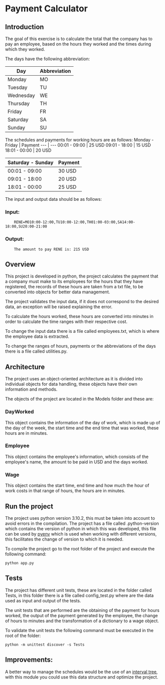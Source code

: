 # Payment Calculator
## Introduction
The goal of this exercise is to calculate the total that the company has to pay an employee, based on the hours they worked and the times during which they worked.

The days have the following abbreviation:

Day | Abbreviation 
--- | --- 
Monday | MO
Tuesday | TU
Wednesday | WE
Thursday | TH
Friday | FR
Saturday | SA
Sunday | SU

The schedules and payments for working hours are as follows:
Monday - Friday | Payment 
--- | --- 
00:01 - 09:00 | 25 USD
09:01 - 18:00 | 15 USD
18:01 - 00:00 | 20 USD

Saturday - Sunday | Payment 
--- | --- 
00:01 - 09:00 | 30 USD
09:01 - 18:00 | 20 USD
18:01 - 00:00 | 25 USD

The input and output data should be as follows:

### Input:
        RENE=MO10:00-12:00,TU10:00-12:00,TH01:00-03:00,SA14:00-18:00,SU20:00-21:00
### Output:
        The amount to pay RENE is: 215 USD    
 
 

## Overview
This project is developed in python, the project calculates the payment that a company must make to its employees for the hours that they have registered, the records of these hours are taken from a txt file, to be converted into objects for better data management.

The project validates the input data, if it does not correspond to the desired data, an exception will be raised explaining the error.

To calculate the hours worked, these hours are converted into minutes in order to calculate the time ranges with their respective cost.

To change the input data there is a file called employees.txt, which is where the employee data is extracted.

To change the ranges of hours, payments or the abbreviations of the days there is a file called utilities.py.

## Architecture
The project uses an object-oriented architecture as it is divided into individual objects for data handling, these objects have their own information and methods.

The objects of the project are located in the Models folder and these are: 

### DayWorked
This object contains the information of the day of work, which is made up of the day of the week, the start time and the end time that was worked, these hours are in minutes.
### Employee
This object contains the employee's information, which consists of the employee's name, the amount to be paid in USD and the days worked.
### Wage
This object contains the start time, end time and how much the hour of work costs in that range of hours, the hours are in minutes.

## Run the project
The project uses python version 3.10.2, this must be taken into account to avoid errors in the compilation. The project has a file called .python-version which contains the version of python in which this was developed, this file can be used by [pyenv](https://github.com/pyenv/pyenv) which is used when working with different versions, this facilitates the change of version to which it is needed.

To compile the project go to the root folder of the project and execute the following command:
    
    python app.py
    
## Tests
The project has different unit tests, these are located in the folder called Tests, in this folder there is a file called config_test.py where are the data used as input and output of the tests.

The unit tests that are performed are the obtaining of the payment for hours worked, the output of the payment generated by the employee, the change of hours to minutes and the transformation of a dictionary to a wage object.

To validate the unit tests the following command must be executed in the root of the folder:

    python -m unittest discover -s Tests

## Improvements:
A better way to manage the schedules would be the use of an [interval tree](https://pypi.org/project/intervaltree/), with this module you could use this data structure and optimize the project.
